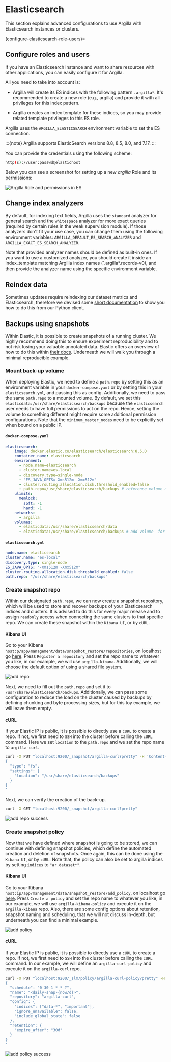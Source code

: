 
# Elasticsearch

This section explains advanced configurations to use Argilla with Elasticsearch instances or clusters.

(configure-elasticsearch-role-users)=
## Configure roles and users

If you have an Elasticsearch instance and want to share resources with other applications, you can easily configure it for Argilla.

All you need to take into account is:


* Argilla will create its ES indices with the following pattern `.argilla*`. It's recommended to create a new role (e.g., argilla) and provide it with all privileges for this index pattern.

* Argilla creates an index template for these indices, so you may provide related template privileges to this ES role.

Argilla uses the `ARGILLA_ELASTICSEARCH` environment variable to set the ES connection.

:::{note}
Argilla supports ElasticSearch versions 8.8, 8.5, 8.0, and 7.17.
:::

You can provide the credentials using the following scheme:

```bash
http(s)://user:passwd@elastichost
```

Below you can see a screenshot for setting up a new *argilla* Role and its permissions:

![Argilla Role and permissions in ES](https://user-images.githubusercontent.com/2518789/142883104-f4f20cf0-34a0-47ff-8ee3-ab9f4644271c.png)


## Change index analyzers

By default, for indexing text fields, Argilla uses the `standard` analyzer for general search and the `whitespace`
analyzer for more exact queries (required by certain rules in the weak supervision module). If those analyzers
don't fit your use case, you can change them using the following environment variables:
`ARGILLA_DEFAULT_ES_SEARCH_ANALYZER` and `ARGILLA_EXACT_ES_SEARCH_ANALYZER`.

Note that provided analyzer names should be defined as built-in ones. If you want to use a
customized analyzer, you should create it inside an index_template matching Argilla index names (`.argilla*.records-v0),
and then provide the analyzer name using the specific environment variable.

## Reindex data

Sometimes updates require reindexing our dataset metrics and Elasticsearch, therefore we devised some [short documentation](/practical_guides/create_update_dataset/create_dataset) to show you how to do this from our Python client.

## Backups using snapshots

Within Elastic, it is possible to create snapshots of a running cluster. We highly recommend doing this to ensure experiment reproducibility and to not risk losing your valuable annotated data. Elastic offers an overview of how to do this within [their docs](https://www.elastic.co/guide/en/elasticsearch/reference/current/snapshots-take-snapshot.html). Underneath we will walk you through a minimal reproducible example.

### Mount back-up volume

When deploying Elastic, we need to define a `path.repo` by setting this as an environment variable in your `docker-compose.yaml` or by setting this in your `elasticsearch.yml`, and passing this as config. Additionally, we need to pass the same `path.repo` to a mounted volume. By default, we set this `elasticdata:/usr/share/elasticsearch/backups` because the `elasticsearch` user needs to have full permissions to act on the repo. Hence, setting the volume to something different might require some additional permission configurations. Note that the `minimum_master_nodes` need to be explicitly set when bound on a public IP.

#### `docker-compose.yaml`

```yaml
elasticsearch:
    image: docker.elastic.co/elasticsearch/elasticsearch:8.5.0
    container_name: elasticsearch
    environment:
      - node.name=elasticsearch
      - cluster.name=es-local
      - discovery.type=single-node
      - "ES_JAVA_OPTS=-Xms512m -Xmx512m"
      - cluster.routing.allocation.disk.threshold_enabled=false
      - path.repo=/usr/share/elasticsearch/backups # reference volume mount for backups
    ulimits:
      memlock:
        soft: -1
        hard: -1
    networks:
      - argilla
    volumes:
      - elasticdata:/usr/share/elasticsearch/data
      - elasticdata:/usr/share/elasticsearch/backups # add volume  for backups
```

#### `elasticsearch.yml`

```yaml
node.name: elasticsearch
cluster.name: "es-local"
discovery.type: single-node
ES_JAVA_OPTS: "-Xms512m -Xmx512m"
cluster.routing.allocation.disk.threshold_enabled: false
path.repo: "/usr/share/elasticsearch/backups"
```

### Create snapshot repo

Within our designated `path.repo`, we can now create a snapshot repository, which will be used to store and recover backups of your Elasticsearch indices and clusters. It is advised to do this for every major release and to assign `readonly` access when connecting the same clusters to that specific repo. We can create these snapshot within the `Kibana UI`, or by `cURL`.
#### Kibana UI

Go to your Kibana `host:p/app/management/data/snapshot_restore/repositories`, on localhost go [here](http://localhost:5601/app/management/data/snapshot_restore/repositories). Press `Register a repository` and set the repo name to whatever you like, in our example, we will use `argilla-kibana`. Additionally, we will choose the default option of using a shared file system.

![add repo](/_static/images/installation/elastic_snapshots/add_repo.png)

Next, we need to fill out the `path.repo` and set it to `/usr/share/elasticsearch/backups`. Additionally, we can pass some configuration to reduce the load on the cluster caused by backups by defining chunking and byte processing sizes, but for this toy example, we will leave them empty.
#### cURL

If your Elastic IP is public, it is possible to directly use a `cURL` to create a repo. If not, we first need to `SSH` into the cluster before calling the `cURL` command. Here we set `location` to the `path.repo` and we set the repo name to `argilla-curl`.

```bash
curl -X PUT "localhost:9200/_snapshot/argilla-curl?pretty" -H 'Content-Type: application/json' -d'
{
  "type": "fs",
  "settings": {
    "location": "/usr/share/elasticsearch/backups"
  }
}
'
```

Next, we can verify the creation of the back-up.

```bash
curl -X GET "localhost:9200/_snapshot/argilla-curl?pretty"
```

![add repo success](/_static/images/installation/elastic_snapshots/add_repo_succes.png)

### Create snapshot policy

Now that we have defined where snapshot is going to be stored, we can continue with defining snapshot policies, which define the automated creation and deletion of snapshots. Once again, this can be done using the `Kibana UI`, or by `cURL`. Note that, the policy can also be set to argilla indices by setting `indices` to `"ar.dataset*"`.

#### Kibana UI

Go to your Kibana `host:ip/app/management/data/snapshot_restore/add_policy`, on localhost go [here](http://localhost:5601/app/management/data/snapshot_restore/add_policy). Press `Create a policy` and set the repo name to whatever you like, in our example, we will use `argilla-kibana-policy` and execute it on the `argilla-kibana` repo. Also, there are some config options about retention, snapshot naming and scheduling, that we will not discuss in-depth, but underneath you can find a minimal example.

![add policy](/_static/images/installation/elastic_snapshots/add_policy.png)
#### cURL

If your Elastic IP is public, it is possible to directly use a `cURL` to create a repo. If not, we first need to `SSH` into the cluster before calling the `cURL` command. In our example, we will define an `argilla-curl-policy` and execute it on the `argilla-curl` repo.

```bash
curl -X PUT "localhost:9200/_slm/policy/argilla-curl-policy?pretty" -H 'Content-Type: application/json' -d'
{
  "schedule": "0 30 1 * * ?",
  "name": "<daily-snap-{now/d}>",
  "repository": "argilla-curl",
  "config": {
    "indices": ["data-*", "important"],
    "ignore_unavailable": false,
    "include_global_state": false
  },
  "retention": {
    "expire_after": "30d"
  }
}
'
```

![add policy success](/_static/images/installation/elastic_snapshots/add_policy_succes.png)
